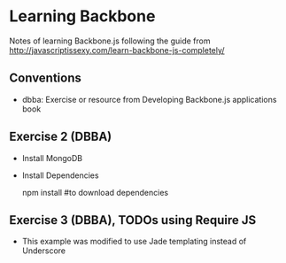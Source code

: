 # Learning Backbone

Notes of learning Backbone.js following the guide from http://javascriptissexy.com/learn-backbone-js-completely/

## Conventions

* dbba: Exercise or resource from Developing Backbone.js applications book

## Exercise 2 (DBBA)

* Install MongoDB
* Install Dependencies


    npm install #to download dependencies

## Exercise 3 (DBBA), TODOs using Require JS

* This example was modified to use Jade templating instead of Underscore
